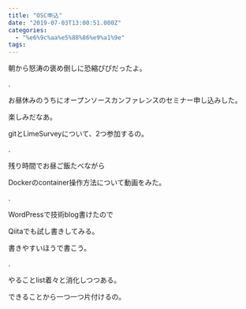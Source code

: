 ```yaml
---
title: "OSC申込"
date: "2019-07-03T13:00:51.000Z"
categories: 
  - "%e6%9c%aa%e5%88%86%e9%a1%9e"
tags: 
---
```


朝から怒涛の褒め倒しに恐縮ぴぴだったよ。

.

お昼休みのうちにオープンソースカンファレンスのセミナー申し込みした。

楽しみだなあ。

gitとLimeSurveyについて、2つ参加するの。

.

残り時間でお昼ご飯たべながら

Dockerのcontainer操作方法について動画をみた。

.

WordPressで技術blog書けたので

Qiitaでも試し書きしてみる。

書きやすいほうで書こう。

.

やることlist着々と消化しつつある。

できることから一つ一つ片付けるの。
